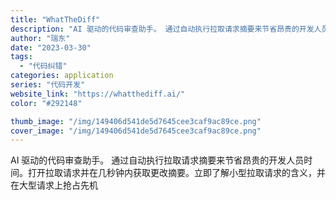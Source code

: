 ```yaml
---
title: "WhatTheDiff"
description: "AI 驱动的代码审查助手。 通过自动执行拉取请求摘要来节省昂贵的开发人员时间。打开拉取请求并在几秒钟内获取更改摘要。立即"
author: "瑞东"
date: "2023-03-30"
tags:
  - "代码纠错"
categories: application
series: "代码开发"
website_link: "https://whatthediff.ai/"
color: "#292148"

thumb_image: "/img/149406d541de5d7645cee3caf9ac89ce.png"
cover_image: "/img/149406d541de5d7645cee3caf9ac89ce.png"
---
```


AI 驱动的代码审查助手。 通过自动执行拉取请求摘要来节省昂贵的开发人员时间。打开拉取请求并在几秒钟内获取更改摘要。立即了解小型拉取请求的含义，并在大型请求上抢占先机